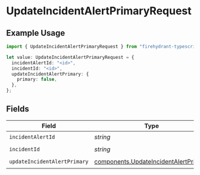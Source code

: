 # UpdateIncidentAlertPrimaryRequest

## Example Usage

```typescript
import { UpdateIncidentAlertPrimaryRequest } from "firehydrant-typescript-sdk/models/operations";

let value: UpdateIncidentAlertPrimaryRequest = {
  incidentAlertId: "<id>",
  incidentId: "<id>",
  updateIncidentAlertPrimary: {
    primary: false,
  },
};
```

## Fields

| Field                                                                                          | Type                                                                                           | Required                                                                                       | Description                                                                                    |
| ---------------------------------------------------------------------------------------------- | ---------------------------------------------------------------------------------------------- | ---------------------------------------------------------------------------------------------- | ---------------------------------------------------------------------------------------------- |
| `incidentAlertId`                                                                              | *string*                                                                                       | :heavy_check_mark:                                                                             | N/A                                                                                            |
| `incidentId`                                                                                   | *string*                                                                                       | :heavy_check_mark:                                                                             | N/A                                                                                            |
| `updateIncidentAlertPrimary`                                                                   | [components.UpdateIncidentAlertPrimary](../../models/components/updateincidentalertprimary.md) | :heavy_check_mark:                                                                             | N/A                                                                                            |